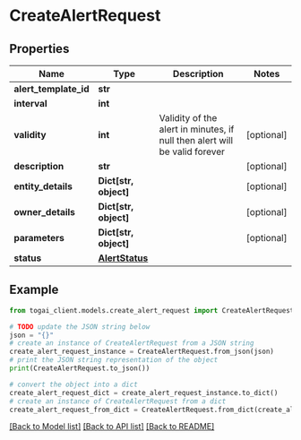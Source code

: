 # CreateAlertRequest


## Properties

Name | Type | Description | Notes
------------ | ------------- | ------------- | -------------
**alert_template_id** | **str** |  | 
**interval** | **int** |  | 
**validity** | **int** | Validity of the alert in minutes, if null then alert will be valid forever | [optional] 
**description** | **str** |  | [optional] 
**entity_details** | **Dict[str, object]** |  | [optional] 
**owner_details** | **Dict[str, object]** |  | [optional] 
**parameters** | **Dict[str, object]** |  | [optional] 
**status** | [**AlertStatus**](AlertStatus.md) |  | 

## Example

```python
from togai_client.models.create_alert_request import CreateAlertRequest

# TODO update the JSON string below
json = "{}"
# create an instance of CreateAlertRequest from a JSON string
create_alert_request_instance = CreateAlertRequest.from_json(json)
# print the JSON string representation of the object
print(CreateAlertRequest.to_json())

# convert the object into a dict
create_alert_request_dict = create_alert_request_instance.to_dict()
# create an instance of CreateAlertRequest from a dict
create_alert_request_from_dict = CreateAlertRequest.from_dict(create_alert_request_dict)
```
[[Back to Model list]](../README.md#documentation-for-models) [[Back to API list]](../README.md#documentation-for-api-endpoints) [[Back to README]](../README.md)



